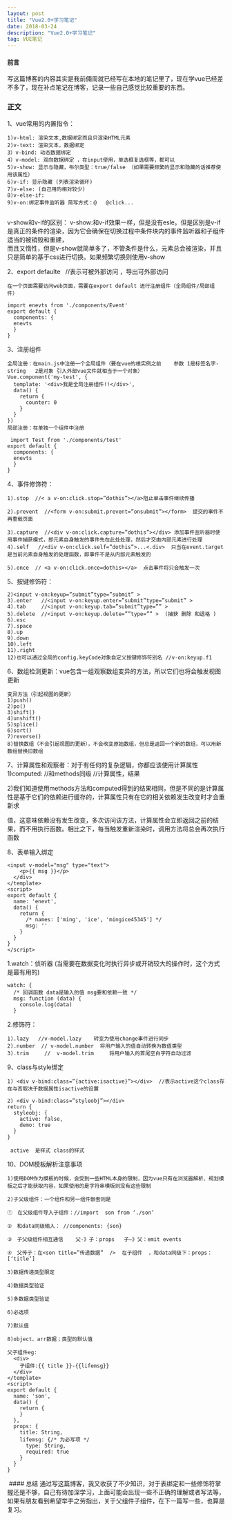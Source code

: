 ```yaml
---
layout: post
title: "Vue2.0+学习笔记"
date: 2018-03-24
description: "Vue2.0+学习笔记"
tag: VUE笔记 
--- 
```


#### 前言
写这篇博客的内容其实是我前倆周就已经写在本地的笔记里了，现在学vue已经差不多了，现在补点笔记在博客，记录一些自己感觉比较重要的东西。<br>
### 正文

1、vue常用的内置指令：
```
1)v-html: 渲染文本,数据绑定而且只渲染HTML元素
2)v-text: 渲染文本，数据绑定
3）v-bind: 动态数据绑定
4）v-model: 双向数据绑定 ，在input使用，单选框复选框等，都可以
5)v-show: 显示与隐藏，布尔类型：true/false （如果需要频繁的显示和隐藏的话推荐使用该属性）
6)v-if: 显示隐藏 (列表渲染循环)
7)v-else: (自己用的相对较少)
8)v-else-if:
9)v-on:绑定事件监听器 简写方式：@   @click...
 
```
v-show和v-if的区别：
v-show:和v-if效果一样，但是没有esle。但是区别是v-if是真正的条件的渲染，因为它会确保在切换过程中条件块内的事件监听器和子组件适当的被销毁和重建，<br>
而且又惰性，但是v-show就简单多了，不管条件是什么，元素总会被渲染，并且只是简单的基于css进行切换。如果频繁切换则使用v-show <br>

2、export defaulte   //表示可被外部访问  ，导出可外部访问<br>
```
在一个页面需要访问web页面，需要在export default 进行注册组件（全局组件/局部组件）

import enevts from './components/Event'
export default {
  components: {
  enevts
  }
}
```
3、注册组件<br>
```
全局注册：在main.js中注册一个全局组件（要在vue的根实例之前    参数 1是标签名字-string   2是对象 引入外部vue文件就相当于一个对象）
Vue.component('my-test', {
  template: '<div>我是全局注册组件!!</div>',
  data() {
    return {
      counter: 0
    }
  }
})
局部注册：在单独一个组件中注册

 import Test from './components/test'
export default {
  components: {
  enevts
  }
}
```
4、事件修饰符：
```
1).stop  //< a v-on:click.stop=”dothis”></a>阻止单击事件继续传播

2).prevent  //<form v-on:submit.prevent=”onsubmit”></form>  提交的事件不再重载页面

3).capture  //<div v-on:click.capture=”dothis”></div> 添加事件监听器时使用事件捕获模式，即元素自身触发的事件先在此处处理，然后才交由内部元素进行处理
4).self   //<div v-on:click.self=”dothis”>...<.div>  只当在event.target 是当前元素自身触发的处理函数，即事件不是从内部元素触发的

5).once  // <a v-on:click.once=dothis></a>  点击事件将只会触发一次
```
5、按键修饰符：
```
2)<input v-on:keyup=”submit”type=”submit” >
3).enter   //<input v-on:keyup.enter=”submit”type=”submit” >
4).tab     //<input v-on:keyup.tab=”submit”type=”” >
5).delete  //<input v-on:keyup.delete=””type=”” >  (捕获 删除 和退格 )
6).esc
7).space
8).up
9).down
10).left
11).right
12)也可以通过全局的config.keyCode对象自定义按键修饰符别名 //v-on:keyup.f1
```

6、数组检测更新：vue包含一组观察数组变异的方法，所以它们也将会触发视图更新
```
变异方法（引起视图的更新）
1)push()
2)po()
3)shift()
4)unshift()
5)splice()
6)sort()
7)reverse()
8)替换数组（不会引起视图的更新），不会改变原始数组，但总是返回一个新的数组，可以用新数组替换旧数组
```
7、计算属性和观察者：对于有任何的复杂逻辑，你都应该使用计算属性 <br>
1)computed: //和methods同级  //计算属性，结果<br>

2)我们知道使用methods方法和computed得到的结果相同，但是不同的是计算属性是基于它们的依赖进行缓存的，计算属性只有在它的相关依赖发生改变时才会重新求<br>

值，这意味依赖没有发生改变，多次访问该方法，计算属性会立即返回之前的结果，而不用执行函数。相比之下，每当触发重新渲染时，调用方法将总会再次执行函数<br>

8、表单输入绑定
```
<input v-model="msg" type="text">
    <p>{{ msg }}</p>
  </div>
</template>
<script>
export default {
  name: 'enevt',
  data() {
    return {
      /* names: ['ming', 'ice', 'mingice45345'] */
      msg: ''
    }
  }
}
</script>
```
1.watch：侦听器 (当需要在数据变化时执行异步或开销较大的操作时，这个方式是最有用的)
```
watch: {
  /* 回调函数 data是输入的值 msg要和依赖一致 */
  msg: function (data) {
    console.log(data)
  }
```
2.修饰符：

```
1).lazy   //v-model.lazy    转变为使用change事件进行同步
2).number  // v-model.number  将用户输入的值自动转换为数值类型
3).trim     //  v-model.trim     将用户输入的首尾空白字符自动过滤
```
9、class与style绑定
```
1) <div v-bind:class=”{active:isactive}”></div>  //表示active这个class存在与否取决于数据属性isactive的设置

2) <div v-bind:class=”styleobj”></div>
return {
  styleobj: {
    active: false,
    demo: true
  }
}

 active  是样式 class的样式

```
10、DOM模板解析注意事项
 
```
1)使用DOM作为模板的时候，会受到一些HTML本身的限制，因为vue只有在浏览器解析、规划模板之后才能获取内容，如果使用的是字符串模板则没有这些限制

2)子父级组件：一个组件和另一组件嵌套则是

①　在父级组件导入子组件：//import  son from ‘./son’

②　和data同级输入： //components: {son}

③　子父级组件相互通信    父-》子：props   子—》父：emit events

④　父传子：在<son title=”传递数据”  />  在子组件  ，和data同级下：props： [‘title’]

3)数据传递类型限定  

4)数据类型验证

5)多数据类型验证

6)必选项

7)默认值

8)object、arr数据；类型的默认值
 
父子组件eg:
  <div>
    子组件:{{ title }}-{{lifemsg}}
  </div>
</template>
<script>
export default {
  name: 'son',
  data() {
    return {
    }
  },
  props: {
    title: String,
    lifemsg: {/* 为必写项 */
      type: String,
      required: true
    }
  }
}
```
 #### 总结
 通过写这篇博客，我又收获了不少知识，对于表绑定和一些修饰符掌握还是不够，自己有待加深学习，上面可能会出现一些不正确的理解或者写法等，如果有朋友看到希望举手之劳指出，关于父组件子组件，在下一篇写一些，也算是复习。
 
 
